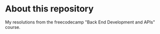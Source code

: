 # About this repository
My resolutions from the freecodecamp "Back End Development and APIs" course.
